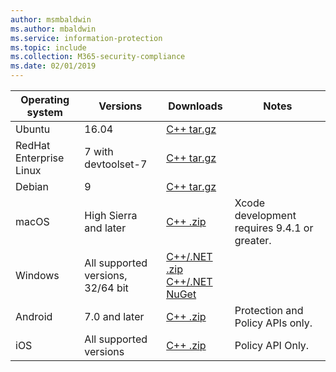 ```yaml
---
author: msmbaldwin
ms.author: mbaldwin
ms.service: information-protection  
ms.topic: include
ms.collection: M365-security-compliance
ms.date: 02/01/2019
---
```


| Operating system | Versions | Downloads | Notes |
|------------------|----------|----------|--------|
| Ubuntu  |  16.04 | [C++ tar.gz](https://aka.ms/mipsdkbinaries) | |
| RedHat Enterprise Linux | 7 with devtoolset-7 | [C++ tar.gz](https://aka.ms/mipsdkbinaries) | |
| Debian  | 9 | [C++ tar.gz](https://aka.ms/mipsdkbinaries) | |
| macOS   | High Sierra and later | [C++ .zip](https://aka.ms/mipsdkbinaries) | Xcode development requires 9.4.1 or greater. |
| Windows | All supported versions, 32/64 bit | [C++/.NET .zip](https://aka.ms/mipsdkbinaries)<br>[C++/.NET NuGet](https://www.nuget.org/packages?q=Microsoft.InformationProtection) | |
| Android | 7.0 and later | [C++ .zip](https://aka.ms/mipsdkbinaries) | Protection and Policy APIs only. |
| iOS | All supported versions | [C++ .zip](https://aka.ms/mipsdkbinaries) | Policy API Only. |

